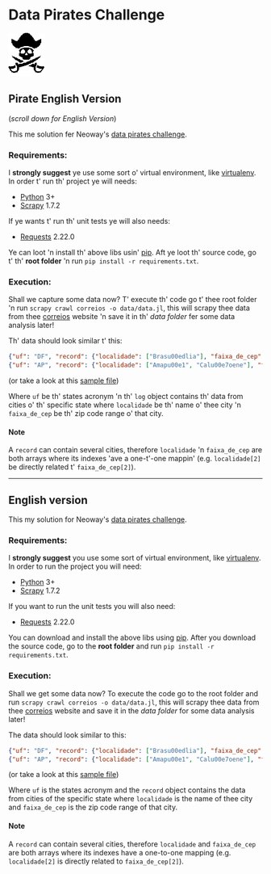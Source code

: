 # Data Pirates Challenge
![alt-text](https://github.com/bjuncklaus/pirates-challenge/blob/master/pirate-icon.png "pirate icon")
## Pirate English Version
(_scroll down for English Version_)

This me solution fer Neoway's [data pirates challenge](https://github.com/NeowayLabs/jobs/blob/master/datapirates/challengePirates.md).

### Requirements:

I **strongly suggest** ye use some sort o' virtual environment, like [virtualenv](https://virtualenv.pypa.io/en/latest/). In order t' run th' project ye will needs:
* [Python](https://www.python.org/) 3+
* [Scrapy](https://scrapy.org/) 1.7.2

If ye wants t' run th' unit tests ye will also needs:
* [Requests](https://pypi.org/project/requests/) 2.22.0

Ye can loot 'n install th' above libs usin' [pip](https://pypi.org/project/pip/). Aft ye loot th' source code, go t' th' **root folder** 'n run `pip install -r requirements.txt`.

### Execution:
Shall we capture some data now? T' execute th' code go t' thee root folder 'n run `scrapy crawl correios -o data/data.jl`, this will scrapy thee data from thee [correios](http://www.buscacep.correios.com.br/sistemas/buscacep/buscaFaixaCEP.cfm) website 'n save it in th' _data folder_ fer some data analysis later!

Th' data should look similar t' this:

```json
{"uf": "DF", "record": {"localidade": ["Brasu00edlia"], "faixa_de_cep": ["70000-001 a 72799-999"]}}
{"uf": "AP", "record": {"localidade": ["Amapu00e1", "Calu00e7oene"], "faixa_de_cep": ["68950-000 a 68959-999", "68960-000 a 68972-999"]}}
```
(or take a look at this [sample file](https://github.com/bjuncklaus/pirates-challenge/blob/master/data/sample.jl))


Where `uf` be th' states acronym 'n th' `log` object contains th' data from cities o' th' specific state where `localidade` be th' name o' thee city 'n `faixa_de_cep` be th' zip code range o' that city.

#### Note
A `record` can contain several cities, therefore `localidade` 'n `faixa_de_cep` are both arrays where its indexes 'ave a one-t'-one mappin' (e.g. `localidade[2]` be directly related t' `faixa_de_cep[2]`).


---


## English version
This my solution for Neoway's [data pirates challenge](https://github.com/NeowayLabs/jobs/blob/master/datapirates/challengePirates.md).

### Requirements:

I **strongly suggest** you use some sort of virtual environment, like [virtualenv](https://virtualenv.pypa.io/en/latest/). In order to run the project you will need:
* [Python](https://www.python.org/) 3+
* [Scrapy](https://scrapy.org/) 1.7.2

If you want to run the unit tests you will also need:
* [Requests](https://pypi.org/project/requests/) 2.22.0

You can download and install the above libs using [pip](https://pypi.org/project/pip/). After you download the source code, go to the **root folder** and run `pip install -r requirements.txt`.

### Execution:
Shall we get some data now? To execute the code go to the root folder and run `scrapy crawl correios -o data/data.jl`, this will scrapy thee data from thee [correios](http://www.buscacep.correios.com.br/sistemas/buscacep/buscaFaixaCEP.cfm) website and save it in the _data folder_ for some data analysis later!

The data should look similar to this:

```json
{"uf": "DF", "record": {"localidade": ["Brasu00edlia"], "faixa_de_cep": ["70000-001 a 72799-999"]}}
{"uf": "AP", "record": {"localidade": ["Amapu00e1", "Calu00e7oene"], "faixa_de_cep": ["68950-000 a 68959-999", "68960-000 a 68972-999"]}}
```
(or take a look at this [sample file](https://github.com/bjuncklaus/pirates-challenge/blob/master/data/sample.jl))


Where `uf` is the states acronym and the `record` object contains the data from cities of the specific state where `localidade` is the name of thee city and `faixa_de_cep` is the zip code range of that city.

#### Note
A `record` can contain several cities, therefore `localidade` and `faixa_de_cep` are both arrays where its indexes have a one-to-one mapping (e.g. `localidade[2]` is directly related to `faixa_de_cep[2]`).